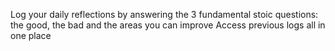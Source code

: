 Log your daily reflections by answering the 3 fundamental stoic questions: the good, the bad and the areas you can improve
Access previous logs all in one place
